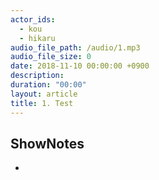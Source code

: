 ```yaml
---
actor_ids:
  - kou
  - hikaru
audio_file_path: /audio/1.mp3
audio_file_size: 0
date: 2018-11-10 00:00:00 +0900
description:
duration: "00:00"
layout: article
title: 1. Test
---
```


## ShowNotes
*
